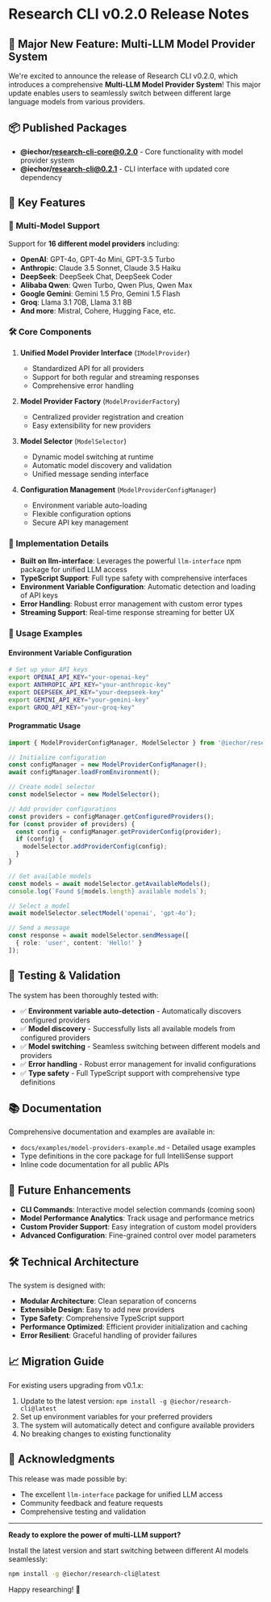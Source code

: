 # Research CLI v0.2.0 Release Notes

## 🚀 Major New Feature: Multi-LLM Model Provider System

We're excited to announce the release of Research CLI v0.2.0, which introduces a comprehensive **Multi-LLM Model Provider System**! This major update enables users to seamlessly switch between different large language models from various providers.

## 📦 Published Packages

- **@iechor/research-cli-core@0.2.0** - Core functionality with model provider system
- **@iechor/research-cli@0.2.1** - CLI interface with updated core dependency

## 🎯 Key Features

### 🔄 Multi-Model Support
Support for **16 different model providers** including:
- **OpenAI**: GPT-4o, GPT-4o Mini, GPT-3.5 Turbo
- **Anthropic**: Claude 3.5 Sonnet, Claude 3.5 Haiku
- **DeepSeek**: DeepSeek Chat, DeepSeek Coder
- **Alibaba Qwen**: Qwen Turbo, Qwen Plus, Qwen Max
- **Google Gemini**: Gemini 1.5 Pro, Gemini 1.5 Flash
- **Groq**: Llama 3.1 70B, Llama 3.1 8B
- **And more**: Mistral, Cohere, Hugging Face, etc.

### 🛠️ Core Components

1. **Unified Model Provider Interface** (`IModelProvider`)
   - Standardized API for all providers
   - Support for both regular and streaming responses
   - Comprehensive error handling

2. **Model Provider Factory** (`ModelProviderFactory`)
   - Centralized provider registration and creation
   - Easy extensibility for new providers

3. **Model Selector** (`ModelSelector`)
   - Dynamic model switching at runtime
   - Automatic model discovery and validation
   - Unified message sending interface

4. **Configuration Management** (`ModelProviderConfigManager`)
   - Environment variable auto-loading
   - Flexible configuration options
   - Secure API key management

### 🔧 Implementation Details

- **Built on llm-interface**: Leverages the powerful `llm-interface` npm package for unified LLM access
- **TypeScript Support**: Full type safety with comprehensive interfaces
- **Environment Variable Configuration**: Automatic detection and loading of API keys
- **Error Handling**: Robust error management with custom error types
- **Streaming Support**: Real-time response streaming for better UX

### 🚀 Usage Examples

#### Environment Variable Configuration
```bash
# Set up your API keys
export OPENAI_API_KEY="your-openai-key"
export ANTHROPIC_API_KEY="your-anthropic-key"
export DEEPSEEK_API_KEY="your-deepseek-key"
export GEMINI_API_KEY="your-gemini-key"
export GROQ_API_KEY="your-groq-key"
```

#### Programmatic Usage
```typescript
import { ModelProviderConfigManager, ModelSelector } from '@iechor/research-cli-core';

// Initialize configuration
const configManager = new ModelProviderConfigManager();
await configManager.loadFromEnvironment();

// Create model selector
const modelSelector = new ModelSelector();

// Add provider configurations
const providers = configManager.getConfiguredProviders();
for (const provider of providers) {
  const config = configManager.getProviderConfig(provider);
  if (config) {
    modelSelector.addProviderConfig(config);
  }
}

// Get available models
const models = await modelSelector.getAvailableModels();
console.log(`Found ${models.length} available models`);

// Select a model
await modelSelector.selectModel('openai', 'gpt-4o');

// Send a message
const response = await modelSelector.sendMessage([
  { role: 'user', content: 'Hello!' }
]);
```

## 🧪 Testing & Validation

The system has been thoroughly tested with:
- ✅ **Environment variable auto-detection** - Automatically discovers configured providers
- ✅ **Model discovery** - Successfully lists all available models from configured providers
- ✅ **Model switching** - Seamless switching between different models and providers
- ✅ **Error handling** - Robust error management for invalid configurations
- ✅ **Type safety** - Full TypeScript support with comprehensive type definitions

## 📚 Documentation

Comprehensive documentation and examples are available in:
- `docs/examples/model-providers-example.md` - Detailed usage examples
- Type definitions in the core package for full IntelliSense support
- Inline code documentation for all public APIs

## 🔮 Future Enhancements

- **CLI Commands**: Interactive model selection commands (coming soon)
- **Model Performance Analytics**: Track usage and performance metrics
- **Custom Provider Support**: Easy integration of custom model providers
- **Advanced Configuration**: Fine-grained control over model parameters

## 🛠️ Technical Architecture

The system is designed with:
- **Modular Architecture**: Clean separation of concerns
- **Extensible Design**: Easy to add new providers
- **Type Safety**: Comprehensive TypeScript support
- **Performance Optimized**: Efficient provider initialization and caching
- **Error Resilient**: Graceful handling of provider failures

## 📈 Migration Guide

For existing users upgrading from v0.1.x:
1. Update to the latest version: `npm install -g @iechor/research-cli@latest`
2. Set up environment variables for your preferred providers
3. The system will automatically detect and configure available providers
4. No breaking changes to existing functionality

## 🙏 Acknowledgments

This release was made possible by:
- The excellent `llm-interface` package for unified LLM access
- Community feedback and feature requests
- Comprehensive testing and validation

---

**Ready to explore the power of multi-LLM support?** 

Install the latest version and start switching between different AI models seamlessly:

```bash
npm install -g @iechor/research-cli@latest
```

Happy researching! 🚀 